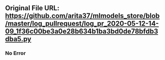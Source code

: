 ## Original File URL: https://github.com/arita37/mlmodels_store/blob/master/log_pullrequest/log_pr_2020-05-12-14-09_1f36c00be3a0e28b634b1ba3bd0de78bfdb3dba5.py<br />

### No Error
